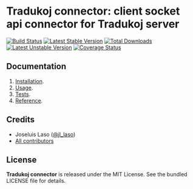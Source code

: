 Tradukoj connector: client socket api connector for Tradukoj server
=================================================================

[![Build Status](https://secure.travis-ci.org/jlaso/tradukoj-connector.png)](http://travis-ci.org/jlaso/tradukoj-connector)
[![Latest Stable Version](https://poser.pugx.org/jlaso/tradukoj-connector/v/stable.png)](https://packagist.org/packages/jlaso/tradukoj-connector)
[![Total Downloads](https://poser.pugx.org/jlaso/tradukoj-connector/downloads.png)](https://packagist.org/packages/jlaso/tradukoj-connector)
[![Latest Unstable Version](https://poser.pugx.org/jlaso/tradukoj-connector/v/unstable.png)](https://packagist.org/packages/jlaso/tradukoj-connector)
[![Coverage Status](https://coveralls.io/repos/jlaso/tradukoj-connector/badge.svg)](https://coveralls.io/r/jlaso/tradukoj-connector)

## Documentation

1. [Installation](https://github.com/jlaso/tradukoj-connector/blob/master/doc/installation.md).
2. [Usage](https://github.com/jlaso/tradukoj-connector/blob/master/doc/usage.md).
3. [Tests](https://github.com/jlaso/tradukoj-connector/blob/master/doc/tests.md).
4. [Reference](https://github.com/jlaso/tradukoj-connector/blob/master/doc/reference.md).

## Credits

* Joseluis Laso ([@jl_laso](https://twitter.com/jl_laso))
* [All contributors](https://github.com/jlaso/tradukoj-connector/contributors)

## License

**Tradukoj connector** is released under the MIT License. See the bundled LICENSE file for details.

